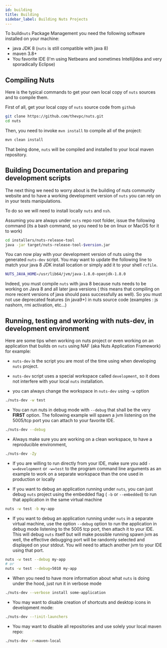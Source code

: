 ```yaml
---
id: building
title: Building
sidebar_label: Building Nuts Projects
---
```



To build`nuts` Package Management you need the following software installed on your machine:
* java JDK 8 (`nuts` is still compatible with java 8)
* maven 3.8+
* You favorite IDE (I'm using Netbeans and sometimes IntellijIdea and very sporadically Eclipse)

## Compiling Nuts
Here is the typical commands to get your own local copy of `nuts` sources and to compile them.

First of all, get your local copy of `nuts` source code from `github` 

```bash
git clone https://github.com/thevpc/nuts.git
cd nuts
```

Then, you need to invoke `mvn install` to compile all of the project:

```bash
mvn clean install
```

That being done, `nuts` will be compiled and installed to your local maven repository.


## Building Documentation and preparing development scripts

The next thing we need to worry about is the building of nuts community website and to have a working development version of `nuts` you can rely on in your tests manipulations.

To do so we will need to install locally ```nuts``` and ```nsh```.

Assuming you are always under `nuts` repo root folder, issue the following command (its a bash command, so you need to be on linux or MacOS for it to work)

```bash
cd installers/nuts-release-tool
java -jar target/nuts-release-tool-$version.jar
```

You can now play with your development version of nuts using the generated `nuts-dev` script.
You may want to update the following line to match your java 8 JDK install location or simply add it to your shell `rcfile`.

```sh
NUTS_JAVA_HOME=/usr/lib64/jvm/java-1.8.0-openjdk-1.8.0
```

Indeed, you must compile `nuts` with java 8 because nuts needs to be working on Java 8 and all later java versions (
this means that compiling on more recent versions of java should pass successfully as well). So you must
not use deprecated features (in java9+) in nuts source code (examples : js nashorn, rmi activation, etc...)


## Running, testing and working with nuts-dev, in development environment

Here are some tips when working on nuts project or even working on an application that builds on `nuts` using NAF (aka Nuts Application Framework) for example:

* ```nuts-dev``` is the script you are most of the time using when developing `nuts` project.

* ```nuts-dev``` script uses a special workspace called ```development```, so it does not interfere with your local `nuts` installation.

* you can always change the workspace in ```nuts-dev``` using ```-w``` option
```sh 
./nuts-dev -w test
```


* You can run nuts in debug mode with `--debug` that shall be the very **FIRST** option. The following example will spawn a jvm listening on the 5005/tcp port you can attach to your favorite IDE.

```sh 
./nuts-dev --debug
```

* Always make sure you are working on a clean workspace, to have a reproducible environment,
```sh 
./nuts-dev -Zy
```

* If you are willing to run directly from your IDE, make sure you add `-w=development` or `-w=test` to
  the program command line arguments as an example to work on a separate workspace than the one used in production or locally

* If you want to debug an application running under `nuts`, you can just debug `nuts` project using the embedded flag
  ( `-b` or `--embedded`) to run that application in the same virtual machine
```sh 
nuts -w test -b my-app
```

* If you want to debug an application running under `nuts` in a separate virtual machine, use the option `--debug` option to run the application in debug mode listening to the 5005 tcp port, then attach it to your IDE. This will debug  `nuts` itself but will make possible running spawn jvm as well, the effective debugging port will be randomly selected and  displayed on your stdout. You will need to attach another jvm to your IDE using that port.

```sh 
nuts -w test --debug my-app
# or
nuts -w test --debug=5010 my-app
```

* When you need to have more information about what `nuts` is doing under the hood, just run it in verbose mode

```sh 
./nuts-dev --verbose install some-application
```

* You may want to disable creation of shortcuts and desktop icons in development mode:
```sh 
./nuts-dev --!init-launchers
```


* You may want to disable all repositories and use solely your local maven repo:

```sh 
./nuts-dev -r=maven-local
```
